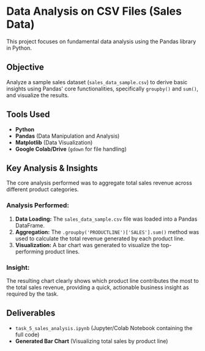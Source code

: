 # Data Analysis on CSV Files (Sales Data)

This project focuses on fundamental data analysis using the Pandas library in Python.

## Objective

Analyze a sample sales dataset (`sales_data_sample.csv`) to derive basic insights using Pandas' core functionalities, specifically `groupby()` and `sum()`, and visualize the results.

## Tools Used

* **Python**
* **Pandas** (Data Manipulation and Analysis)
* **Matplotlib** (Data Visualization)
* **Google Colab/Drive** (`gdown` for file handling)

## Key Analysis & Insights

The core analysis performed was to aggregate total sales revenue across different product categories.

### Analysis Performed:

1.  **Data Loading:** The `sales_data_sample.csv` file was loaded into a Pandas DataFrame.
2.  **Aggregation:** The `.groupby('PRODUCTLINE')['SALES'].sum()` method was used to calculate the total revenue generated by each product line.
3.  **Visualization:** A bar chart was generated to visualize the top-performing product lines.

### Insight:

The resulting chart clearly shows which product line contributes the most to the total sales revenue, providing a quick, actionable business insight as required by the task.

## Deliverables

* `task_5_sales_analysis.ipynb` (Jupyter/Colab Notebook containing the full code)
* **Generated Bar Chart** (Visualizing total sales by product line)
